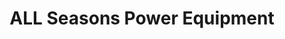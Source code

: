 ---
title: "ALL Seasons Power Equipment"
url: /centennial/all-seasons-power-equipment/
shop: shop
---